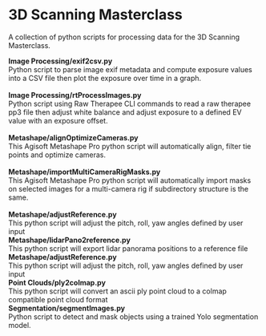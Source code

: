 # 3D Scanning Masterclass
A collection of python scripts for processing data for the 3D Scanning Masterclass.

<b>Image Processing/exif2csv.py</b><br>
Python script to parse image exif metadata and compute exposure values into a CSV file then plot the exposure over time in a graph.<br><br>
<b>Image Processing/rtProcessImages.py</b><br>
Python script using Raw Therapee CLI commands to read a raw therapee pp3 file then adjust white balance and adjust exposure to a defined EV value with an exposure offset.<br><br>
<b>Metashape/alignOptimizeCameras.py</b><br>
This Agisoft Metashape Pro python script will automatically align, filter tie points and optimize cameras.<br><br>
<b>Metashape/importMultiCameraRigMasks.py</b><br>
This Agisoft Metashape Pro python script will automatically import masks on selected images for a multi-camera rig if subdirectory structure is the same.<br><br>
<b>Metashape/adjustReference.py</b><br>
This python script will adjust the pitch, roll, yaw angles defined by user input<br>
<b>Metashape/lidarPano2reference.py</b><br>
This python script will export lidar panorama positions to a reference file<br>
<b>Metashape/adjustReference.py</b><br>
This python script will adjust the pitch, roll, yaw angles defined by user input<br>
<b>Point Clouds/ply2colmap.py</b><br>
This python script will convert an ascii ply point cloud to a colmap compatible point cloud format<br>
<b>Segmentation/segmentImages.py</b><br>
Python script to detect and mask objects using a trained Yolo segmentation model.<br><br>
